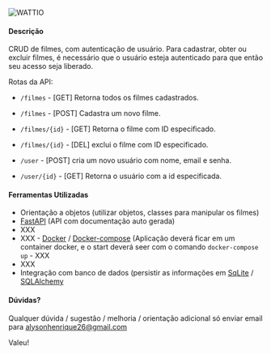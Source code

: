 ![WATTIO](http://wattio.com.br/web/image/1204-212f47c3/Logo%20Wattio.png)

#### Descrição

CRUD de filmes, com autenticação de usuário.
Para cadastrar, obter ou excluir filmes, é necessário que o usuário esteja autenticado para que então seu acesso seja liberado.

Rotas da API:

 - `/filmes` - [GET] Retorna todos os filmes cadastrados.
 - `/filmes` - [POST] Cadastra um novo filme.
 - `/filmes/{id}` -  [GET] Retorna o filme com ID especificado.
 - `/filmes/{id}` -  [DEL] exclui o filme com ID especificado.

 - `/user` -  [POST] cria um novo usuário com nome, email e senha.
 - `/user/{id}` -  [GET] Retorna o usuário com a id especificada.

#### Ferramentas Utilizadas 

- Orientação a objetos (utilizar objetos, classes para manipular os filmes)
- [FastAPI](https://fastapi.tiangolo.com/) (API com documentação auto gerada)
- XXX
- XXX - [Docker](https://www.docker.com/) / [Docker-compose](https://docs.docker.com/compose/install/) (Aplicação deverá ficar em um container docker, e o start deverá seer com o comando ``` docker-compose up ``` - XXX
- XXX
- Integração com banco de dados (persistir as informações em [SqLite](https://www.sqlite.org/index.html) / [SQLAlchemy](https://fastapi.tiangolo.com/tutorial/sql-databases/#sql-relational-databases)


#### Dúvidas?

Qualquer dúvida / sugestão / melhoria / orientação adicional só enviar email para alysonhenrique26@gmail.com

Valeu!